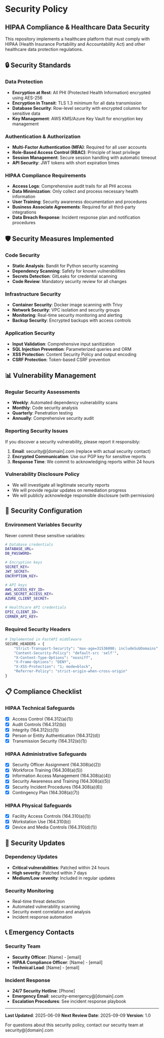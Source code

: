 # Security Policy

## HIPAA Compliance & Healthcare Data Security

This repository implements a healthcare platform that must comply with HIPAA (Health Insurance Portability and Accountability Act) and other healthcare data protection regulations.

## 🔒 Security Standards

### Data Protection
- **Encryption at Rest**: All PHI (Protected Health Information) encrypted using AES-256
- **Encryption in Transit**: TLS 1.3 minimum for all data transmission
- **Database Security**: Row-level security with encrypted columns for sensitive data
- **Key Management**: AWS KMS/Azure Key Vault for encryption key management

### Authentication & Authorization
- **Multi-Factor Authentication (MFA)**: Required for all user accounts
- **Role-Based Access Control (RBAC)**: Principle of least privilege
- **Session Management**: Secure session handling with automatic timeout
- **API Security**: JWT tokens with short expiration times

### HIPAA Compliance Requirements
- **Access Logs**: Comprehensive audit trails for all PHI access
- **Data Minimization**: Only collect and process necessary health information
- **User Training**: Security awareness documentation and procedures
- **Business Associate Agreements**: Required for all third-party integrations
- **Data Breach Response**: Incident response plan and notification procedures

## 🛡️ Security Measures Implemented

### Code Security
- **Static Analysis**: Bandit for Python security scanning
- **Dependency Scanning**: Safety for known vulnerabilities
- **Secrets Detection**: GitLeaks for credential scanning
- **Code Review**: Mandatory security review for all changes

### Infrastructure Security
- **Container Security**: Docker image scanning with Trivy
- **Network Security**: VPC isolation and security groups
- **Monitoring**: Real-time security monitoring and alerting
- **Backup Security**: Encrypted backups with access controls

### Application Security
- **Input Validation**: Comprehensive input sanitization
- **SQL Injection Prevention**: Parameterized queries and ORM
- **XSS Protection**: Content Security Policy and output encoding
- **CSRF Protection**: Token-based CSRF prevention

## 📊 Vulnerability Management

### Regular Security Assessments
- **Weekly**: Automated dependency vulnerability scans
- **Monthly**: Code security analysis
- **Quarterly**: Penetration testing
- **Annually**: Comprehensive security audit

### Reporting Security Issues
If you discover a security vulnerability, please report it responsibly:

1. **Email**: security@[domain].com (replace with actual security contact)
2. **Encrypted Communication**: Use our PGP key for sensitive reports
3. **Response Time**: We commit to acknowledging reports within 24 hours

### Vulnerability Disclosure Policy
- We will investigate all legitimate security reports
- We will provide regular updates on remediation progress
- We will publicly acknowledge responsible disclosure (with permission)

## 🔧 Security Configuration

### Environment Variables Security
Never commit these sensitive variables:
```bash
# Database credentials
DATABASE_URL=
DB_PASSWORD=

# Encryption keys
SECRET_KEY=
JWT_SECRET=
ENCRYPTION_KEY=

# API keys
AWS_ACCESS_KEY_ID=
AWS_SECRET_ACCESS_KEY=
AZURE_CLIENT_SECRET=

# Healthcare API credentials
EPIC_CLIENT_ID=
CERNER_API_KEY=
```

### Required Security Headers
```python
# Implemented in FastAPI middleware
SECURE_HEADERS = {
    "Strict-Transport-Security": "max-age=31536000; includeSubDomains",
    "Content-Security-Policy": "default-src 'self'",
    "X-Content-Type-Options": "nosniff",
    "X-Frame-Options": "DENY",
    "X-XSS-Protection": "1; mode=block",
    "Referrer-Policy": "strict-origin-when-cross-origin"
}
```

## 📋 Compliance Checklist

### HIPAA Technical Safeguards
- [x] Access Control (164.312(a)(1))
- [x] Audit Controls (164.312(b))
- [x] Integrity (164.312(c)(1))
- [x] Person or Entity Authentication (164.312(d))
- [x] Transmission Security (164.312(e)(1))

### HIPAA Administrative Safeguards
- [x] Security Officer Assignment (164.308(a)(2))
- [x] Workforce Training (164.308(a)(5))
- [x] Information Access Management (164.308(a)(4))
- [x] Security Awareness and Training (164.308(a)(5))
- [x] Security Incident Procedures (164.308(a)(6))
- [x] Contingency Plan (164.308(a)(7))

### HIPAA Physical Safeguards
- [x] Facility Access Controls (164.310(a)(1))
- [x] Workstation Use (164.310(b))
- [x] Device and Media Controls (164.310(d)(1))

## 🔄 Security Updates

### Dependency Updates
- **Critical vulnerabilities**: Patched within 24 hours
- **High severity**: Patched within 7 days
- **Medium/Low severity**: Included in regular updates

### Security Monitoring
- Real-time threat detection
- Automated vulnerability scanning
- Security event correlation and analysis
- Incident response automation

## 📞 Emergency Contacts

### Security Team
- **Security Officer**: [Name] - [email]
- **HIPAA Compliance Officer**: [Name] - [email]
- **Technical Lead**: [Name] - [email]

### Incident Response
- **24/7 Security Hotline**: [Phone]
- **Emergency Email**: security-emergency@[domain].com
- **Escalation Procedures**: See incident response playbook

---

**Last Updated**: 2025-06-09
**Next Review Date**: 2025-09-09
**Version**: 1.0

For questions about this security policy, contact our security team at security@[domain].com
